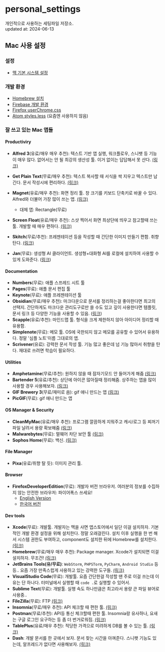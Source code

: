 # personal_settings

개인적으로 사용하는 세팅파일 저장소.  
updated at: 2024-06-13

## Mac 사용 설정
### 설정
- [맥 기본 시스템 설정](./mac/system_settings.md)

### 개발 환경
- [Homebrew 설치](https://brew.sh/index_ko.html)
- [Firebase 개발 환경](./firebase/firebase.md)
- [Firefox userChrome.css](./firefox/userChrome.css)
- [Atom styles.less](./atom/styles.less) (요즘엔 사용하지 않음)

### 잘 쓰고 있는 Mac 앱들

#### Productiviry
- **Alfred 3**(유료/매우 매우 추천): 텍스트 기반 앱 실행, 워크플로우, 스니팻 등 기능이 매우 많다. 없어서는 안 될 최강의 생산성 툴. 이거 없이는 답답해서 못 산다. [(링크)](https://www.alfredapp.com/)
- **Get Plain Text**(무료/매우 추천): 텍스트 복사할 때 서식을 싹 지우고 텍스트만 남긴다. 문서 작성시에 편리하다. [(링크)](https://itunes.apple.com/kr/app/get-plain-text/id508368068?mt=12)
- **Magnet**(유료/매우 추천): 화면 정리 툴. 창 크기를 키보드 단축키로 바꿀 수 있다. Alfred와 더불어 가장 많이 쓰는 앱. [(링크)](https://itunes.apple.com/kr/app/magnet-%EB%A7%88%EA%B7%B8%EB%84%B7/id441258766?mt=12)
	- 대체 앱: Rectangle(무료)
- **Screen Float**(유료/매우 추천): 스샷 찍어서 화면 최상단에 띄우고 참고할때 쓰는 툴. 개발할 때 매우 편하다. [(링크)](https://www.screenfloatapp.com/ScreenFloat_-_Make_your_Shots_fly/ScreenFloat_-_Make_your_Shots_fly%21.html)
- **Skitch**(무료/추천): 프레젠테이션 등을 작성할 때 간단한 이미지 만들기 편함. 취향탄다. [(링크)](https://evernote.com/intl/ko/products/skitch)

- **Jan**(무료): 생성형 AI 클라이언트. 생성형+대화형 AI를 로컬에 설치하여 사용할 수 있게 도와준다. ([링크](https://jan.ai/))
#### Documentation
- **Numbers**(무료): 애플 스프레드 시트 툴
- **Pages**(무료): 애플 문서 편집 툴
- **Keynote**(무료): 애플 프레젠테이션 툴
- **Obsidian**(무료/매우 추천): 마크다운으로 문서를 정리하는걸 좋아한다면 최고의 선택지. 간단하게도 마크다운 관리도구로만 쓸 수도 있고 깊이 사용한다면 템플릿, 문서 링크 등 다양한 기능을 사용할 수 있음. ([링크](https://obsidian.md/))
- **Scapple**(유료/추천): 마인드맵 툴. 형식을 크게 제한하지 않아 아이디어 정리할 때 유용함.
- **Simplenote**(무료): 메모 툴. OS에 국한되지 않고 메모를 공유할 수 있어서 유용하다. 정말 '심플 노트'이름 그대로의 앱.
- **Scrivener**(유료): 강력한 문서 작성 툴. 기능 많고 좋은데 넘 기능 많아서 취향을 탄다. 재대로 쓰려면 학습이 필요하다.

#### Utilities
- **Amphetamine**(무료/추천): 원하지 않을 때 잠자기모드 안 들어가게 해줌 [(링크)](https://itunes.apple.com/kr/app/amphetamine/id937984704?mt=12)
- **Bartender 5**(유료/추천): 상단에 아이콘 많아질때 정리해줌. 상주하는 앱을 많이 사용할 경우 사용해보자. [(링크)](https://www.macbartender.com/)
- **GIF Brewery 3**(무료/재미로 씀): gif 애니 만드는 앱 [(링크)](https://itunes.apple.com/kr/app/gif-brewery-3-by-gfycat/id1081413713?mt=12)
- **PicGIF**(무료): gif 애니 만드는 앱

#### OS Manager & Security
- **CleanMyMac**(유료/매우 추천): 프로그램 깔끔하게 지워주고 캐시/로그 등 찌꺼기 파일 날려서 용량 확보해줌 [(링크)](https://macpaw.com/cleanmymac)
- **Malwarebytes**(무료): 멀웨어 차단 보안 툴 [(링크)](https://www.malwarebytes.com/)
- **Sophos Home**(무료): 백신. [(링크)](https://home.sophos.com/en-us/download-mac-anti-virus.aspx)

#### File Manager
- **Pixa**(유료/취향 탈 듯): 이미지 관리 툴.

#### Browser
- **FirefoxDeveloperEdition**(무료): 개발자 버전 브라우저. 여러분의 정보를 수집하지 않는 안전한 브라우저: 파이어폭스 쓰세요!
   - [English Version](https://www.mozilla.org/en-US/firefox/developer/)
   - [한국어 버전](https://www.mozilla.org/ko/firefox/developer/)
    
#### Dev tools
- **Xcode**(무료): 개발툴. 개발자는 맥을 사면 앱스토어에서 일단 이걸 설치하자. 기본적인 개발 환경 설정을 위해 설치한다. 정말 오래걸린다. 설치 이후 실행을 한 번 해서 시스템 권한도 부여하고, component도 설치한 뒤에 Homebrew를 설치한다. [(링크)](https://itunes.apple.com/us/app/xcode/id497799835?mt=12)
- **Homebrew**(무료/매우 매우 추천): Package manager. Xcode가 설치되면 이걸 설치하자. 무조건! [(링크)](https://brew.sh/)
- **JetBrains Tools(유/무료)**: `WebStorm`, `PHPSTorm`, `PyCharm`, `Android Studio` 등등.. 요즘 가장 만족스럽게 사용하고 있는 강력한 도구들. [(링크)](https://www.jetbrains.com/products.html?fromMenu#)
- **VisualStudio Code**(무료): 개발툴. 요즘 간단한걸 작성할 땐 주로 이걸 쓰는데 이유는 단 하나다. 터미널에서 실행할 때 `code .`로 실행할 수 있어서.
- **Sublime Text**(무료): 개발툴. 실행 속도 하나만큼은 최고라서 용량 큰 파일 뷰어로 사용중..
- **FileZilla**(무료): FTP [(링크)](https://filezilla-project.org/)
- **Insomnia**(무료/매우 추천): API 체크할 때 편한 툴. [(링크)](https://insomnia.rest/)
- **Postman**(무료/추천): API등 통신 체크할때 편한 툴. Insomnia랑 유사하나, 요새는 구글 로그인 요구하는 등 좀 더 번거로워짐. [(링크)](https://www.getpostman.com/downloads/)
- **TablePlus**(유료/매우 추천): 적당한 가격으로 미려하게 DB를 볼 수 있는 툴. [(링크)](https://tableplus.io/)
- **Dash**: 개발 문서를 한 곳에서 보자. 문서 찾는 시간을 아껴준다. 스니팻 기능도 있는데, 알프레드가 없다면 사용해보자. [(링크)](https://kapeli.com/dash)
